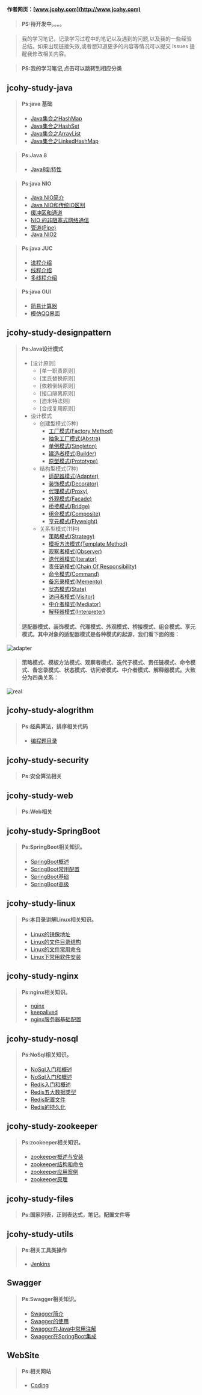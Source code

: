 #### 作者网页：[www.jcohy.com](http://www.jcohy.com)  	
> #### PS:待开发中。。。。

>  我的学习笔记，记录学习过程中的笔记以及遇到的问题,以及我的一些经验总结。如果出现链接失效,或者想知道更多的内容等情况可以提交 Issues 提醒我修改相关内容。

> #### PS:我的学习笔记,点击可以跳转到相应分类

## jcohy-study-java

> #### Ps:java 基础
>  * [Java集合之HashMap](https://github.com/jiachao23/jcohy-study-sample/blob/master/jcohy-study-java/markdown/HashMap.md)
>  * [Java集合之HashSet](https://github.com/jiachao23/jcohy-study-sample/blob/master/jcohy-study-java/markdown/HashSet.md)
>  * [Java集合之ArrayList](https://github.com/jiachao23/jcohy-study-sample/blob/master/jcohy-study-java/markdown/ArrayList.md)
>  * [Java集合之LinkedHashMap](https://github.com/jiachao23/jcohy-study-sample/blob/master/jcohy-study-java/markdown/LinkedHashMap.md)

> #### Ps:Java 8
>  * [Java8新特性](https://github.com/jiachao23/jcohy-study-sample/blob/master/jcohy-study-java/markdown/java8.md)


> #### Ps:java NIO
> * [Java NIO简介](https://github.com/jiachao23/jcohy-study-sample/blob/master/jcohy-study-java/markdown/nio.md#gaishu)
> * [Java NIO和传统IO区别](https://github.com/jiachao23/jcohy-study-sample/blob/master/jcohy-study-java/markdown/nio.md#qubie)
> * [缓冲区和通道](https://github.com/jiachao23/jcohy-study-sample/blob/master/jcohy-study-java/markdown/nio.md#buffer)
> * [NIO 的非阻塞式网络通信](https://github.com/jiachao23/jcohy-study-sample/blob/master/jcohy-study-java/markdown/nio.md#blocking)
> * [管道(Pipe)](https://github.com/jiachao23/jcohy-study-sample/blob/master/jcohy-study-java/markdown/nio.md#pipe)
> * [Java NIO2](https://github.com/jiachao23/jcohy-study-sample/blob/master/jcohy-study-java/markdown/nio.md#nio2)

> #### Ps:java JUC
> * [进程介绍](https://github.com/jiachao23/jcohy-study-sample/blob/master/jcohy-study-java/markdown/Thread.md#jincheng)
> * [线程介绍](https://github.com/jiachao23/jcohy-study-sample/blob/master/jcohy-study-java/markdown/Thread.md#xiancheng)
> * [多线程介绍](https://github.com/jiachao23/jcohy-study-sample/blob/master/jcohy-study-java/markdown/Thread.md#duoxiancheng)

> #### Ps:java GUI
> * [简易计算器](https://github.com/jiachao23/jcohy-study-sample/blob/master/jcohy-study-java/src/main/java/com/jcohy/study/gui/Calculator.java)
> * [模仿QQ界面](https://github.com/jiachao23/jcohy-study-sample/blob/master/jcohy-study-java/src/main/java/com/jcohy/study/gui/QQLogin.java)


## jcohy-study-designpattern
> #### Ps:Java设计模式
> * [设计原则]
>     * [单一职责原则]
>     * [里氏替换原则]
>     * [依赖倒转原则]
>     * [接口隔离原则]
>     * [迪米特法则]
>     * [合成复用原则]
> * 设计模式 
>     * 创建型模式(5种)
>       * [工厂模式(Factory Method)](https://github.com/jiachao23/jcohy-study-sample/blob/master/jcohy-study-designpattern/markdown/Factory.md)
>       * [抽象工厂模式(Abstra)](https://github.com/jiachao23/jcohy-study-sample/blob/master/jcohy-study-designpattern/markdown/Factory.md)
>       * [单例模式(Singleton)](https://github.com/jiachao23/jcohy-study-sample/blob/master/jcohy-study-designpattern/markdown/Singleton.md)
>       * [建造者模式(Builder)](https://github.com/jiachao23/jcohy-study-sample/blob/master/jcohy-study-designpattern/markdown/Builder.md)
>       * [原型模式(Prototype)](https://github.com/jiachao23/jcohy-study-sample/blob/master/jcohy-study-designpattern/markdown/Prototype.md)
>     * 结构型模式(7种)
>       * [适配器模式(Adapter)](https://github.com/jiachao23/jcohy-study-sample/blob/master/jcohy-study-designpattern/markdown/Adapter.md)
>       * [装饰模式(Decorator)](https://github.com/jiachao23/jcohy-study-sample/blob/master/jcohy-study-designpattern/markdown/Decorator.md)
>       * [代理模式(Proxy)](https://github.com/jiachao23/jcohy-study-sample/blob/master/jcohy-study-designpattern/markdown/Proxy.md)
>       * [外观模式(Facade)](https://github.com/jiachao23/jcohy-study-sample/blob/master/jcohy-study-designpattern/markdown/Facade.md)
>       * [桥接模式(Bridge)](https://github.com/jiachao23/jcohy-study-sample/blob/master/jcohy-study-designpattern/markdown/Bridge.md)
>       * [组合模式(Composite)](https://github.com/jiachao23/jcohy-study-sample/blob/master/jcohy-study-designpattern/markdown/Composite.md)
>       * [亨元模式(Flyweight)](https://github.com/jiachao23/jcohy-study-sample/blob/master/jcohy-study-designpattern/markdown/Flyweight.md)
>     * 关系型模式(11种)
>       * [策略模式(Strategy)](https://github.com/jiachao23/jcohy-study-sample/blob/master/jcohy-study-designpattern/markdown/Strategy.md)  
>       * [模板方法模式(Template Method)](https://github.com/jiachao23/jcohy-study-sample/blob/master/jcohy-study-designpattern/markdown/TemplateMethod.md)
>       * [观察者模式(Observer)](https://github.com/jiachao23/jcohy-study-sample/blob/master/jcohy-study-designpattern/markdown/Observer.md)
>       * [迭代器模式(Iterator)](https://github.com/jiachao23/jcohy-study-sample/blob/master/jcohy-study-designpattern/markdown/Iterator.md)
>       * [责任链模式(Chain Of Responsibility)](https://github.com/jiachao23/jcohy-study-sample/blob/master/jcohy-study-designpattern/markdown/Responsibility.md)
>       * [命令模式(Command)](https://github.com/jiachao23/jcohy-study-sample/blob/master/jcohy-study-designpattern/markdown/Command.md)
>       * [备忘录模式(Memento)](https://github.com/jiachao23/jcohy-study-sample/blob/master/jcohy-study-designpattern/markdown/Memento.md)
>       * [状态模式(State)](https://github.com/jiachao23/jcohy-study-sample/blob/master/jcohy-study-designpattern/markdown/State.md)
>       * [访问者模式(Visitor)](https://github.com/jiachao23/jcohy-study-sample/blob/master/jcohy-study-designpattern/markdown/Visitor.md)
>       * [中介者模式(Mediator)](https://github.com/jiachao23/jcohy-study-sample/blob/master/jcohy-study-designpattern/markdown/Mediator.md)
>       * [解释器模式(Interpreter)](https://github.com/jiachao23/jcohy-study-sample/blob/master/jcohy-study-designpattern/markdown/Interpreter.md)
>  #### 适配器模式、装饰模式、代理模式、外观模式、桥接模式、组合模式、享元模式。其中对象的适配器模式是各种模式的起源，我们看下面的图：
    
   ![adapter](https://github.com/jiachao23/jcohy-study-sample/blob/master/jcohy-study-designpattern/images/adapter.png)
            
> #### 策略模式、模板方法模式、观察者模式、迭代子模式、责任链模式、命令模式、备忘录模式、状态模式、访问者模式、中介者模式、解释器模式。大致分为四类关系：
    
   ![real](https://github.com/jiachao23/jcohy-study-sample/blob/master/jcohy-study-designpattern/images/real.png)
  
## jcohy-study-alogrithm
> #### Ps:经典算法，排序相关代码
> * [编程题目录](https://github.com/jiachao23/jcohy-study-sample/blob/master/jcohy-study-alogrithm/README.md)

## jcohy-study-security
> #### Ps:安全算法相关

## jcohy-study-web
> #### Ps:Web相关

##  jcohy-study-SpringBoot
> #### Ps:SpringBoot相关知识。
>  * [SpringBoot概述](https://github.com/jiachao23/jcohy-study-sample/blob/master/jcohy-study-springboot/markdown/SpringBoot.md)
>  * [SpringBoot常用配置](https://github.com/jiachao23/jcohy-study-sample/blob/master/jcohy-study-springboot/markdown/Conf.md)
>  * [SpringBoot基础](https://github.com/jiachao23/jcohy-study-sample/blob/master/jcohy-study-springboot/markdown/SpringBoot.md)
>  * [SpringBoot高级](https://github.com/jiachao23/jcohy-study-sample/blob/master/jcohy-study-springboot/markdown/SpringBoot2.md)


##  jcohy-study-linux
> #### Ps:本目录讲解Linux相关知识。
>  * [Linux的镜像地址](https://github.com/jiachao23/jcohy-study-sample/blob/master/jcohy-study-linux/markdown/Mirrors.md)
>  * [Linux的文件目录结构](https://github.com/jiachao23/jcohy-study-sample/blob/master/jcohy-study-linux/markdown/LinuxDir.md)
>  * [Linux的文件常用命令](https://github.com/jiachao23/jcohy-study-sample/blob/master/jcohy-study-linux/markdown/Command.md)
>  * [Linux下常用软件安装](https://github.com/jiachao23/jcohy-study-sample/blob/master/jcohy-study-linux/markdown/install.md)


##  jcohy-study-nginx
> #### Ps:nginx相关知识。
>  * [nginx](https://github.com/jiachao23/jcohy-study-sample/blob/master/jcohy-study-nginx/markdown/Nginx.pdf)
>  * [keepalived](https://github.com/jiachao23/jcohy-study-sample/blob/master/jcohy-study-nginx/markdown/keepalived.pdf)
>  * [nginx服务器基础配置](https://github.com/jiachao23/jcohy-study-sample/blob/master/jcohy-study-nginx/markdown//conf.md)


##  jcohy-study-nosql
> #### Ps:NoSql相关知识。
>  * [NoSql入门和概述](https://github.com/jiachao23/jcohy-study-sample/blob/master/jcohy-study-nosql/markdown/NoSql.md)
>  * [NoSql入门和概述](https://github.com/jiachao23/jcohy-study-sample/blob/master/jcohy-study-nosql/markdown/NoSql2.md)
>  * [Redis入门和概述](https://github.com/jiachao23/jcohy-study-sample/blob/master/jcohy-study-nosql/markdown/Redis.md)
>  * [Redis五大数据类型](https://github.com/jiachao23/jcohy-study-sample/blob/master/jcohy-study-nosql/markdown/five.md)
>  * [Redis配置文件](https://github.com/jiachao23/jcohy-study-sample/blob/master/jcohy-study-nosql/markdown/conf.md)
>  * [Redis的持久化](https://github.com/jiachao23/jcohy-study-sample/blob/master/jcohy-study-nosql/markdown/rdb.md)


##  jcohy-study-zookeeper
> #### Ps:zookeeper相关知识。
>  * [zookeeper概述与安装](https://github.com/jiachao23/jcohy-study-sample/blob/master/jcohy-study-zookeeper/markdown/zookeeper.md)
>  * [zookeeper结构和命令](https://github.com/jiachao23/jcohy-study-sample/blob/master/jcohy-study-zookeeper/markdown/zkStructure.md)
>  * [zookeeper应用案例](https://github.com/jiachao23/jcohy-study-sample/blob/master/jcohy-study-zookeeper/markdown/zkExample.md)
>  * [zookeeper原理](https://github.com/jiachao23/jcohy-study-sample/blob/master/jcohy-study-zookeeper/markdown/zkTheory.md)


## jcohy-study-files
> #### Ps:国家列表，正则表达式，笔记，配置文件等


## jcohy-study-utils
> #### Ps:相关工具类操作
>   * [Jenkins](https://github.com/jiachao23/jcohy-study-sample/blob/master/jcohy-study-utils/markdown/Jenkins.md)

##  Swagger
> #### Ps:Swagger相关知识。
>   * [Swagger简介](https://github.com/jiachao23/jcohy-study-sample/blob/master/Swagger.md#what)
>   * [Swagger的使用](https://github.com/jiachao23/jcohy-study-sample/blob/master/Swagger.md#how)
>   * [Swagger在Java中常用注解](https://github.com/jiachao23/jcohy-study-sample/blob/master/Swagger.md#annotations)
>   * [Swagger在SpringBoot集成](https://github.com/jiachao23/jcohy-study-sample/blob/master/Swagger.md#jicheng)

##  WebSite
> #### Ps:相关网站
>   * [Coding](https://github.com/jiachao23/jcohy-study-sample/blob/master/website.md#Coding)
